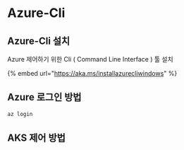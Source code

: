 # Azure-Cli

## Azure-Cli 설치

Azure 제어하기 위한 Cli \( Command Line Interface \) 툴 설치

{% embed url="https://aka.ms/installazurecliwindows" %}

## Azure 로그인 방법

```bash
az login
```

## AKS 제어 방법

```bash

```
